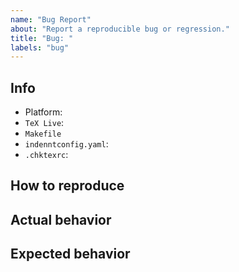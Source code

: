 ```yaml
---
name: "Bug Report"
about: "Report a reproducible bug or regression."
title: "Bug: "
labels: "bug"
---
```


## Info

-   Platform:
-   `TeX Live`:
-   `Makefile`
-   `indenntconfig.yaml`:
-   `.chktexrc`:

## How to reproduce


## Actual behavior

## Expected behavior
